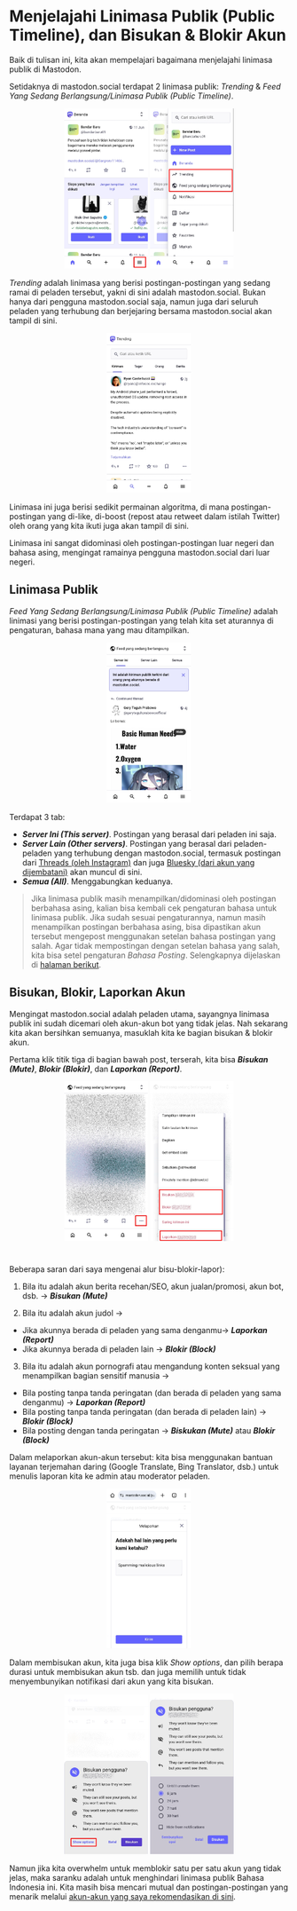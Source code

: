 # Menjelajahi Linimasa Publik (Public Timeline), dan Bisukan & Blokir Akun
Baik di tulisan ini, kita akan mempelajari bagaimana menjelajahi linimasa publik di Mastodon.

Setidaknya di mastodon.social terdapat 2 linimasa publik: *Trending* & *Feed Yang Sedang Berlangsung/Linimasa Publik (Public Timeline)*.

<div align="center">
  <div>
    <img src="../assets/16pic-01.jpg" width="30%" />
    <img src="../assets/16pic-02.jpg" width="30%" />
  </div>
</div>

*Trending* adalah linimasa yang berisi postingan-postingan yang sedang ramai di peladen tersebut, yakni di sini adalah mastodon.social. Bukan hanya dari pengguna mastodon.social saja, namun juga dari seluruh peladen yang terhubung dan berjejaring bersama mastodon.social akan tampil di sini.

<div align="center">
  <div>
    <img src="../assets/16pic-03.jpg" width="30%" />
  </div>
</div>

Linimasa ini juga berisi sedikit permainan algoritma, di mana postingan-postingan yang di-like, di-boost (repost atau retweet dalam istilah Twitter) oleh orang yang kita ikuti juga akan tampil di sini.

Linimasa ini sangat didominasi oleh postingan-postingan luar negeri dan bahasa asing, mengingat ramainya pengguna mastodon.social dari luar negeri.

## Linimasa Publik

*Feed Yang Sedang Berlangsung/Linimasa Publik (Public Timeline)* adalah linimasi yang berisi postingan-postingan yang telah kita set aturannya di pengaturan, bahasa mana yang mau ditampilkan.

<div align="center">
  <div>
    <img src="../assets/16pic-04.jpg" width="30%" />
  </div>
</div>

Terdapat 3 tab:
- ***Server Ini (This server)***. Postingan yang berasal dari peladen ini saja.
- ***Server Lain (Other servers)***. Postingan yang berasal dari peladen-peladen yang terhubung dengan mastodon.social, termasuk postingan dari [Threads (oleh Instagram)](https://github.com/bandarbaru-1/Panduan-Mastodon-Indonesia/blob/main/pages/21%20-%20Berinteraksi%20Dengan%20Pengguna%20Threads.md) dan juga [Bluesky (dari akun yang dijembatani)](https://github.com/bandarbaru-1/Panduan-Mastodon-Indonesia/blob/main/pages/22%20-%20Berinteraksi%20Dengan%20Pengguna%20Bluesky.md) akan muncul di sini.
- ***Semua (All)***. Menggabungkan keduanya.

> Jika linimasa publik masih menampilkan/didominasi oleh postingan berbahasa asing, kalian bisa kembali cek pengaturan bahasa untuk linimasa publik. Jika sudah sesuai pengaturannya, namun masih menampilkan postingan berbahasa asing, bisa dipastikan akun tersebut mengepost menggunakan setelan bahasa postingan yang salah. Agar tidak mempostingan dengan setelan bahasa yang salah, kita bisa setel pengaturan *Bahasa Posting*. Selengkapnya dijelaskan di [halaman berikut](https://github.com/bandarbaru-1/Panduan-Mastodon-Indonesia/blob/main/pages/05%20-%20Mengatur%20Aturan%20Postingan.md).

## Bisukan, Blokir, Laporkan Akun

Mengingat mastodon.social adalah peladen utama, sayangnya linimasa publik ini sudah dicemari oleh akun-akun bot yang tidak jelas. Nah sekarang kita akan bersihkan semuanya, masuklah kita ke bagian bisukan & blokir akun.

Pertama klik titik tiga di bagian bawah post, terserah, kita bisa ***Bisukan (Mute)***, ***Blokir (Blokir)***, dan ***Laporkan (Report)***.

<div align="center">
  <div>
    <img src="../assets/16pic-05.jpg" width="30%" />
    <img src="../assets/16pic-06.jpg" width="30%" />
  </div>
</div>

#

Beberapa saran dari saya mengenai alur bisu-blokir-lapor):
1. Bila itu adalah akun berita recehan/SEO, akun jualan/promosi, akun bot, dsb. -> ***Bisukan (Mute)***

2. Bila itu adalah akun judol ->
- Jika akunnya berada di peladen yang sama denganmu-> ***Laporkan (Report)***
- Jika akunnya berada di peladen lain -> ***Blokir (Block)***

3. Bila itu adalah akun pornografi atau mengandung konten seksual yang menampilkan bagian sensitif manusia ->
- Bila posting tanpa tanda peringatan (dan berada di peladen yang sama denganmu) -> ***Laporkan (Report)***
- Bila posting tanpa tanda peringatan (dan berada di peladen lain) -> ***Blokir (Block)***
- Bila posting dengan tanda peringatan -> ***Biskukan (Mute)*** atau ***Blokir (Block)***

Dalam melaporkan akun-akun tersebut: kita bisa menggunakan bantuan layanan terjemahan daring (Google Translate, Bing Translator, dsb.) untuk menulis laporan kita ke admin atau moderator peladen.

<div align="center">
  <div>
    <img src="../assets/16pic-07.jpg" width="30%" />
  </div>
</div>

Dalam membisukan akun, kita juga bisa klik *Show options*, dan pilih berapa durasi untuk membisukan akun tsb. dan juga memilih untuk tidak menyembunyikan notifikasi dari akun yang kita bisukan.

<div align="center">
  <div>
    <img src="../assets/16pic-08.jpg" width="30%" />
    <img src="../assets/16pic-09.jpg" width="30%" />
  </div>
</div>

Namun jika kita overwhelm untuk memblokir satu per satu akun yang tidak jelas, maka saranku adalah untuk menghindari linimasa publik Bahasa Indonesia ini. Kita masih bisa mencari mutual dan postingan-postingan yang menarik melalui [akun-akun yang saya rekomendasikan di sini](https://github.com/bandarbaru-1/Panduan-Mastodon-Indonesia/blob/main/pages/20%20-%20Rekomendasi%20Akun%20Yang%20Dapat%20Diikuti.md).


